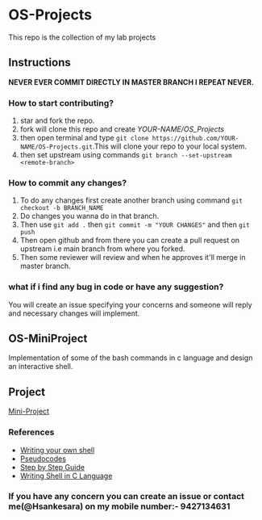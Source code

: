 # OS-Projects
This repo is the collection of my lab projects 
## Instructions
**NEVER EVER COMMIT DIRECTLY IN MASTER BRANCH I REPEAT NEVER.**
### How to start contributing?
1. star and fork the repo.
2. fork will clone this repo and create _YOUR-NAME/OS_Projects_
3. then open terminal and type ```git clone https://github.com/YOUR-NAME/OS-Projects.git```.This will clone your repo to your local system.
4. then set upstream using commands ```git branch --set-upstream <remote-branch>```
### How to commit any changes?
1. To do any changes first create another branch using command ```git checkout -b BRANCH_NAME```
2. Do changes you wanna do in that branch.
3. Then use ```git add .``` then ```git commit -m "YOUR CHANGES"``` and then ```git push```
4. Then open github and from there you can create a pull request on upstream i.e main branch from where you forked.
5. Then some reviewer will review and when he approves it'll merge in master branch.
### what if i find any bug in code or have any suggestion?
You will create an issue specifying your concerns and someone will reply and necessary changes will implement.
## OS-MiniProject
Implementation of some of the bash commands in c language and design an interactive shell.
## Project
[Mini-Project](OS-MiniProject/docs/Mini_Project1.pdf)
### References
* [Writing your own shell](https://brennan.io/2015/01/16/write-a-shell-in-c/)
* [Pseudocodes](https://www.cs.cornell.edu/courses/cs414/2004su/homework/shell/shell.html)
* [Step by Step Guide](http://hebabasiony.weebly.com/tutorials/writing-your-own-shell-step-by-step-step-1)
* [Writing Shell in C Language](OS-MiniProject/docs/shell_prog.pdf)
### If you have any concern you can create an issue or contact me(@Hsankesara) on my mobile number:- 9427134631
